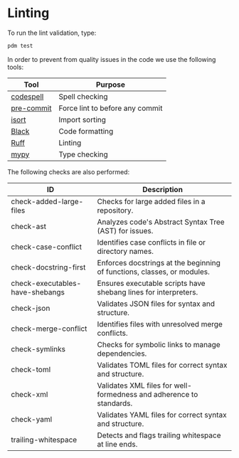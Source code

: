 # Linting

To run the lint validation, type:

```bash
pdm test
```

In order to prevent from quality issues in the code we use the following tools:

| Tool | Purpose |
| --- | --- |
| [codespell] | Spell checking |
| [pre-commit] | Force lint to before any commit |
| [isort] | Import sorting |
| [Black] | Code formatting |
| [Ruff] | Linting |
| [mypy] | Type checking |


[codespell]: https://github.com/codespell-project/codespell
[pre-commit]: https://pre-commit.com/
[isort]: https://pycqa.github.io/isort/
[Black]: https://black.readthedocs.io/en/stable/
[Ruff]: https://beta.ruff.rs/docs/

[mypy]: https://mypy.readthedocs.io/en/stable/


The following checks are also performed:

| ID                            | Description                                                                                     |
|-------------------------------|-------------------------------------------------------------------------------------------------|
| check-added-large-files        | Checks for large added files in a repository.                                                  |
| check-ast                      | Analyzes code's Abstract Syntax Tree (AST) for issues.                                         |
| check-case-conflict            | Identifies case conflicts in file or directory names.                                          |
| check-docstring-first          | Enforces docstrings at the beginning of functions, classes, or modules.                        |
| check-executables-have-shebangs| Ensures executable scripts have shebang lines for interpreters.                                |
| check-json                     | Validates JSON files for syntax and structure.                                                 |
| check-merge-conflict           | Identifies files with unresolved merge conflicts.                                              |
| check-symlinks                 | Checks for symbolic links to manage dependencies.                                              |
| check-toml                     | Validates TOML files for correct syntax and structure.                                         |
| check-xml                      | Validates XML files for well-formedness and adherence to standards.                            |
| check-yaml                     | Validates YAML files for correct syntax and structure.                                         |
| trailing-whitespace            | Detects and flags trailing whitespace at line ends.                                            |
